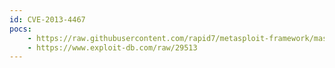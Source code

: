```yaml
---
id: CVE-2013-4467
pocs:
    - https://raw.githubusercontent.com/rapid7/metasploit-framework/master/modules/exploits/unix/webapp/vicidial_manager_send_cmd_exec.rb
    - https://www.exploit-db.com/raw/29513
---
```

